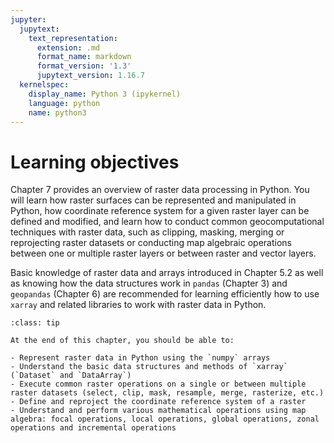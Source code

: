 ```yaml
---
jupyter:
  jupytext:
    text_representation:
      extension: .md
      format_name: markdown
      format_version: '1.3'
      jupytext_version: 1.16.7
  kernelspec:
    display_name: Python 3 (ipykernel)
    language: python
    name: python3
---
```


<!-- #region editable=true slideshow={"slide_type": ""} tags=["learning_objectives"] -->
# Learning objectives
<!-- #endregion -->

<!-- #region editable=true slideshow={"slide_type": ""} -->
Chapter 7 provides an overview of raster data processing in Python. You will learn how raster surfaces can be represented and manipulated in Python, how coordinate reference system for a given raster layer can be defined and modified, and learn how to conduct common geocomputational techniques with raster data, such as clipping, masking, merging or reprojecting raster datasets or conducting map algebraic operations between one or multiple raster layers or between raster and vector layers.

Basic knowledge of raster data and arrays introduced in Chapter 5.2 as well as knowing how the data structures work in `pandas` (Chapter 3) and `geopandas` (Chapter 6) are recommended for learning efficiently how to use `xarray` and related libraries to work with raster data in Python.
<!-- #endregion -->

<!-- #region editable=true slideshow={"slide_type": ""} tags=["lo_box"] -->
```{admonition} Learning objectives
:class: tip

At the end of this chapter, you should be able to:

- Represent raster data in Python using the `numpy` arrays
- Understand the basic data structures and methods of `xarray` (`Dataset` and `DataArray`)
- Execute common raster operations on a single or between multiple raster datasets (select, clip, mask, resample, merge, rasterize, etc.)
- Define and reproject the coordinate reference system of a raster 
- Understand and perform various mathematical operations using map algebra: focal operations, local operations, global operations, zonal operations and incremental operations

```
<!-- #endregion -->
